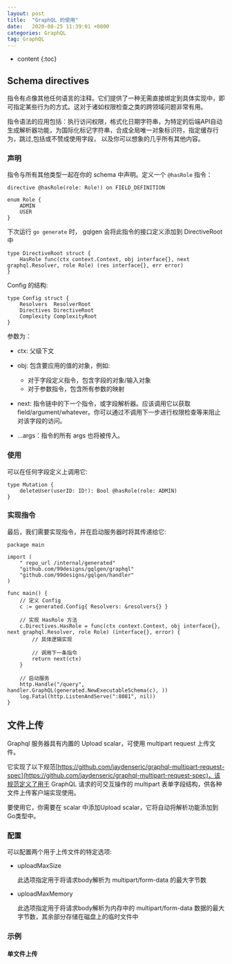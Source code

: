 ```yaml
---
layout: post
title:  "GraphQL 的使用"
date:   2020-08-25 11:39:01 +0800
categories: GraphQL
tag: GraphQL
---
```


* content
{:toc}

## Schema directives

指令有点像其他任何语言的注释。它们提供了一种无需直接绑定到具体实现中，即可指定某些行为的方式。这对于诸如权限检查之类的跨领域问题非常有用。

指令语法的应用包括：执行访问权限，格式化日期字符串，为特定的后端API自动生成解析器功能，为国际化标记字符串，合成全局唯一对象标识符，指定缓存行为，跳过,包括或不赞成使用字段， 以及你可以想象的几乎所有其他内容。

### 声明

指令与所有其他类型一起在你的 schema 中声明。定义一个 `@hasRole` 指令：

```
directive @hasRole(role: Role!) on FIELD_DEFINITION

enum Role {
    ADMIN
    USER
}
```

下次运行 `go generate` 时， gqlgen 会将此指令的接口定义添加到 DirectiveRoot 中

```
type DirectiveRoot struct {
    HasRole func(ctx context.Context, obj interface{}, next graphql.Resolver, role Role) (res interface{}, err error)
}
```
Config 的结构: 

```
type Config struct {
    Resolvers  ResolverRoot
    Directives DirectiveRoot
    Complexity ComplexityRoot
}
```

参数为：

* ctx: 父级下文

* obj: 包含要应用的值的对象，例如: 
    * 对于字段定义指令，包含字段的对象/输入对象
    * 对于参数指令，包含所有参数的映射 

* next: 指令链中的下一个指令，或字段解析器。应该调用它以获取 field/argument/whatever。你可以通过不调用下一步进行权限检查等来阻止对该字段的访问。

* …args：指令的所有 args 也将被传入。

### 使用

可以在任何字段定义上调用它:

```
type Mutation {
    deleteUser(userID: ID!): Bool @hasRole(role: ADMIN)
}
```

### 实现指令

最后，我们需要实现指令，并在启动服务器时将其传递给它:

```
package main

import (
    " repo_url /internal/generated"
    "github.com/99designs/gqlgen/graphql"
    "github.com/99designs/gqlgen/handler"
)

func main() {
    // 定义 Config
    c := generated.Config{ Resolvers: &resolvers{} }  

    // 实现 HasRole 方法
    c.Directives.HasRole = func(ctx context.Context, obj interface{}, next graphql.Resolver, role Role) (interface{}, error) {
        // 具体逻辑实现
		
        // 调用下一条指令
        return next(ctx)
    }

    // 启动服务
    http.Handle("/query", handler.GraphQL(generated.NewExecutableSchema(c), ))
    log.Fatal(http.ListenAndServe(":8081", nil))
}
```

## 文件上传

Graphql 服务器具有内置的 Upload scalar，可使用 multipart request 上传文件。

它实现了以下规范[https://github.com/jaydenseric/graphql-multipart-request-spec](https://github.com/jaydenseric/graphql-multipart-request-spec)，该规范定义了用于 GraphQL 请求的可交互操作的 multipart 表单字段结构，供各种文件上传客户端实现使用。

要使用它，你需要在 scalar 中添加Upload scalar，它将自动将解析功能添加到Go类型中。

### 配置

可以配置两个用于上传文件的特定选项:

* uploadMaxSize 

    此选项指定用于将请求body解析为 multipart/form-data 的最大字节数

* uploadMaxMemory 

    此选项指定用于将请求body解析为内存中的 multipart/form-data 数据的最大字节数，其余部分存储在磁盘上的临时文件中

### 示例

#### 单文件上传

